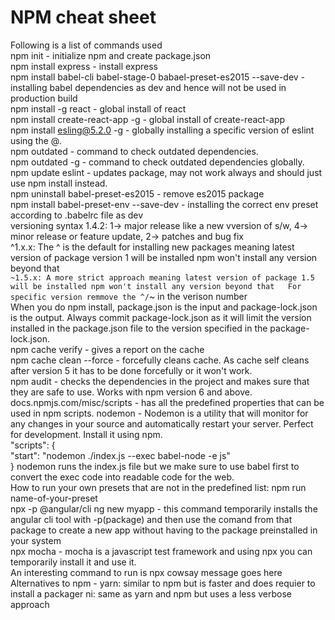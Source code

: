# NPM cheat sheet

Following is a list of commands used  
npm init  - initialize npm and create package.json  
npm install express - install express  
npm install babel-cli babel-stage-0 babael-preset-es2015 --save-dev  - installing babel dependencies as dev and hence will not be used in production build  
npm install -g react  - global install of react  
npm install create-react-app -g  - global install of create-react-app  
npm install esling@5.2.0 -g - globally installing a specific version of eslint using the @.  
npm outdated  - command to check outdated dependencies.  
npm outdated -g  - command to check outdated dependencies globally.  
npm update eslint - updates package, may not work always and should just use npm install instead.  
npm uninstall babel-preset-es2015 - remove es2015 package  
npm install babel-preset-env --save-dev  - installing the correct env preset according to .babelrc file as dev  
versioning syntax 1.4.2: 1-> major release like a new vversion of s/w, 4-> minor release or feature update, 2-> patches and bug fix  
^1.x.x: The ^ is the default for installing new packages meaning latest version of package version 1 will be installed npm won't install any version beyond that  
`~1.5.x: A more strict approach meaning latest version of package 1.5 will be installed npm won't install any version beyond that  
For specific version remmove the ^/`~ in the verison number  
When you do npm install, package.json is the input and package-lock.json is the output. Always commit package-lock.json as it will limit the version installed in the package.json file to the version specified in the package-lock.json.  
npm cache verify  - gives a report on the cache  
npm cache clean --force - forcefully cleans cache. As cache self cleans after version 5 it has to be done forcefully or it won't work.  
npm audit - checks the dependencies in the project and makes sure that they are safe to use. Works with npm version 6 and above.  
docs.npmjs.com/misc/scripts - has all the predefined properties that can be used in npm scripts.
nodemon - Nodemon is a utility that will monitor for any changes in your source and automatically restart your server. Perfect for development. Install it using npm.  
"scripts": {  
    "start": "nodemon ./index.js --exec babel-node -e js"  
  } nodemon runs the index.js file but we make sure to use babel first to convert the exec code into readable code for the web.  
How to run your own presets that are not in the predefined list: npm run name-of-your-preset  
npx -p @angular/cli ng new myapp    -   this command temporarily installs the angular cli tool with -p(package) and then use the comand from that package to create a new app without having to the package preinstalled in your system  
npx mocha   -   mocha is a javascript test framework and using npx you can temporarily install it and use it.  
An interesting command to run is npx cowsay message goes here  
Alternatives to npm -   yarn: similar to npm but is faster and does requier to install a packager
                        ni: same as yarn and npm but uses a less verbose approach
